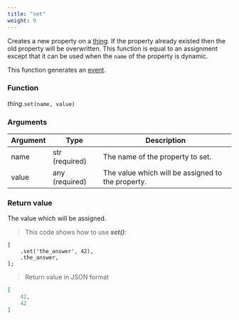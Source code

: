 ```yaml
---
title: "set"
weight: 9
---
```


Creates a new property on a [thing](..). If the property already existed then the old
property will be overwritten. This function is equal to an assignment except that
it can be used when the `name` of the property is dynamic.

This function generates an [event](../../../events).

### Function

*thing*.`set(name, value)`

### Arguments

Argument | Type | Description
-------- | ---- | -----------
name | str (required) | The name of the property to set.
value | any (required)  | The value which will be assigned to the property.

### Return value

The value which will be assigned.

> This code shows how to use ***set()***:

```thingsdb,json_response
[
    .set('the_answer', 42),
    .the_answer,
];
```

> Return value in JSON format

```json
[
    42,
    42
]
```
